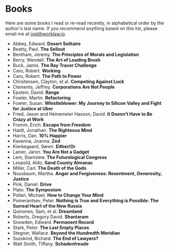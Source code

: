# Books

Here are some books I read or re-read recently, in alphabetical order by the author's last name. If you recommend anything based on this list, please email me at <joel@worklaw.io>.

- Abbey, Edward. **Desert Solitaire**
- Beatty, Paul. **The Sellout**
- Bentham, Jeremy. **The Principles of Morals and Legislation**
- Berry, Wendell. **The Art of Loading Brush**
- Buck, Jamis. **The Ray Tracer Challenge**
- Caro, Robert. **Working**
- Caro, Robert. **The Path to Power**
- Christensen, Clayton, et al. **Competing Against Luck**
- Clements, Jeffrey. **Corporations Are Not People**
- Epstein, David. **Range**
- Fowler, Martin. **Refactoring**
- Fowler, Susan. **Whistleblower: My Journey to Silicon Valley and Fight for Justice at Uber**
- Fried, Jason and Heinemeier Hasson, David. **It Doesn't Have to Be Crazy at Work**
- Fromm, Erich. **Escape from Freedom**
- Haidt, Jonathan. **The Righteous Mind**
- Harris, Dan. **10% Happier**
- Kavenna, Joanna. **Zed**
- Kierkegaard, Søren. **Either/Or**
- Lanier, Jaron. **You Are Not a Gadget**
- Lem, Stanislew. **The Futurological Congress**
- Leopold, Aldo. **Sand County Almanac**
- Miller, Carl. **The Death of the Gods**
- Nussbaum, Martha. **Anger and Forgiveness: Resentment, Generosity, Justice**
- Pink, Daniel. **Drive**
- Plato. **The Symposium**
- Pollan, Michael. **How to Change Your Mind**
- Pomerantsev, Peter. **Nothing is True and Everything is Possible: The Surreal Heart of the New Russia**
- Quinones, Sam, et al. **Dreamland**
- Roberts, Gregory David. **Shantaram**
- Snowden, Edward. **Permanent Record**
- Stark, Peter. **The Last Empty Places**
- Stegner, Wallace. **Beyond the Hundredth Meridian**
- Susskind, Richard. **The End of Lawyers?**
- Watt Smith, Tiffany. **Schadenfreude**
